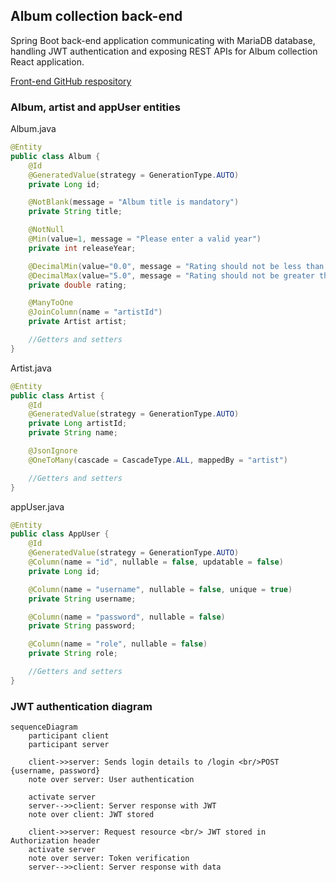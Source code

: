 ## Album collection back-end
Spring Boot back-end application communicating with MariaDB database, handling JWT authentication and exposing REST APIs for Album collection React application.  

[Front-end GitHub respository](https://github.com/niklasovaska/course-project-album-app-front) 

### Album, artist and appUser entities
Album.java
```java
@Entity
public class Album {
    @Id
    @GeneratedValue(strategy = GenerationType.AUTO)
    private Long id;

    @NotBlank(message = "Album title is mandatory")
    private String title;

    @NotNull
    @Min(value=1, message = "Please enter a valid year")
    private int releaseYear;

    @DecimalMin(value="0.0", message = "Rating should not be less than 0")
    @DecimalMax(value="5.0", message = "Rating should not be greater than 5")
    private double rating;

    @ManyToOne
    @JoinColumn(name = "artistId")
    private Artist artist;

    //Getters and setters
}
```
Artist.java
```java
@Entity
public class Artist {
    @Id
    @GeneratedValue(strategy = GenerationType.AUTO)
    private Long artistId;
    private String name;

    @JsonIgnore
    @OneToMany(cascade = CascadeType.ALL, mappedBy = "artist")

    //Getters and setters
}
```
appUser.java
```java
@Entity
public class AppUser {
    @Id
    @GeneratedValue(strategy = GenerationType.AUTO)
    @Column(name = "id", nullable = false, updatable = false)
    private Long id;

    @Column(name = "username", nullable = false, unique = true)
    private String username;

    @Column(name = "password", nullable = false)
    private String password;

    @Column(name = "role", nullable = false)
    private String role;

    //Getters and setters
}
```

### JWT authentication diagram
```mermaid
sequenceDiagram
    participant client
    participant server 

    client->>server: Sends login details to /login <br/>POST {username, password}
    note over server: User authentication
    
    activate server
    server-->>client: Server response with JWT
    note over client: JWT stored

    client->>server: Request resource <br/> JWT stored in Authorization header
    activate server
    note over server: Token verification
    server-->>client: Server response with data
```